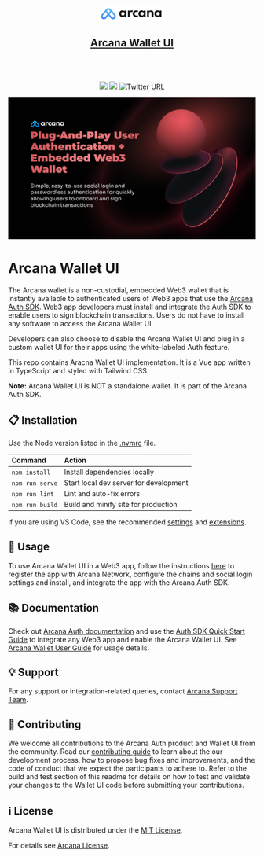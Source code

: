 <p align="center">
<a href="#start"><img height="30rem" src="https://raw.githubusercontent.com/arcana-network/branding/main/an_logo_light_temp.png"/></a>
<h2 align="center"> <a href="https://arcana.network/">Arcana Wallet UI </a></h2>
</p>
<br/>
<p id="banner" align="center">
<br/>
<a title="MIT License" href="https://github.com/arcana-network/license/blob/main/LICENSE.md"><img src="https://img.shields.io/badge/license-MIT-blue"/></a>
<a title="Beta release" href="https://github.com/arcana-network/wallet-ui/releases"><img src="https://img.shields.io/github/v/release/arcana-network/wallet-ui?style=flat-square&color=28A745"/></a>
<a title="Twitter" href="https://twitter.com/ArcanaNetwork"><img alt="Twitter URL" src="https://img.shields.io/twitter/url?style=social&url=https%3A%2F%2Ftwitter.com%2FArcanaNetwork"/></a>
<!---
<a title="CodeCov" href="https://codecov.io/gh/arcana-network/wallet-ui">
 <img src="https://codecov.io/gh/arcana-network/wallet-ui/branch/dev/graph/badge.svg?token=KmdjEs3enL"/></a>
-->
</p><p id="start" align="center">
<a href="https://docs.beta.arcana.network/"><img src="https://raw.githubusercontent.com/arcana-network/branding/main/an_banner_docs.png" alt="Arcana Wallet UI"/></a>
</p>

# Arcana Wallet UI

The Arcana wallet is a non-custodial, embedded Web3 wallet that is instantly available to authenticated users of Web3 apps that use the [Arcana Auth SDK](https://github.com/arcana-network/auth). Web3 app developers must install and integrate the Auth SDK to enable users to sign blockchain transactions. Users do not have to install any software to access the Arcana Wallet UI.

Developers can also choose to disable the Arcana Wallet UI and plug in a custom wallet UI for their apps using the white-labeled Auth feature.

This repo contains Aracna Wallet UI implementation. It is a Vue app written in TypeScript and styled with Tailwind CSS.

**Note:**  Arcana Wallet UI is NOT a standalone wallet. It is part of the Arcana Auth SDK.

## 📋 Installation

Use the Node version listed in the [.nvmrc](./.nvmrc) file.

| Command         | Action                                 |
| :-------------- | :------------------------------------- |
| `npm install`   | Install dependencies locally           |
| `npm run serve` | Start local dev server for development |
| `npm run lint`  | Lint and auto-fix errors               |
| `npm run build` | Build and minify site for production   |

If you are using VS Code, see the recommended [settings](./.vscode/settings.json) and [extensions](./.vscode/extensions.json).

## 📒 Usage

To use Arcana Wallet UI in a Web3 app, follow the instructions [here](https://docs.arcana.network/quick-start/index.html) to register the app with Arcana Network, configure the chains and social login settings and install, and integrate the app with the Arcana Auth SDK.

## 📚 Documentation

Check out [Arcana Auth documentation](https://docs.arcana.network/) and use the [Auth SDK Quick Start Guide](https://docs.arcana.network/quick-start/index.html) to integrate any Web3 app and enable the Arcana Wallet UI. See [Arcana Wallet User Guide](https://docs.arcana.network/user-guides/wallet-ui/index.html) for usage details.

## 💡 Support

For any support or integration-related queries, contact [Arcana Support Team](mailto:support@arcana.network).

## 🤝 Contributing

We welcome all contributions to the Arcana Auth product and Wallet UI from the community. Read our [contributing guide](https://github.com/arcana-network/license/blob/main/CONTRIBUTING.md) to learn about the our development process, how to propose bug fixes and improvements, and the code of conduct that we expect the participants to adhere to. Refer to the build and test section of this readme for details on how to test and validate your changes to the Wallet UI code before submitting your contributions.

## ℹ️ License

Arcana Wallet UI is distributed under the [MIT License](https://fossa.com/blog/open-source-licenses-101-mit-license/).

For details see [Arcana License](https://github.com/arcana-network/license/blob/main/LICENSE.md).
